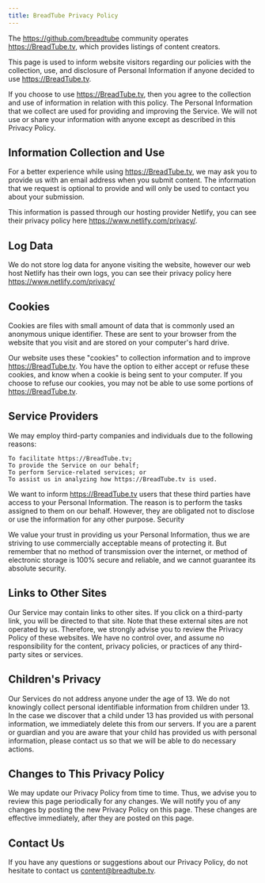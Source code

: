 ```yaml
---
title: BreadTube Privacy Policy
---
```


The https://github.com/breadtube community operates https://BreadTube.tv, which provides listings of content creators.

This page is used to inform website visitors regarding our policies with the collection, use, and disclosure of Personal Information if anyone decided to use https://BreadTube.tv.

If you choose to use https://BreadTube.tv, then you agree to the collection and use of information in relation with this policy. The Personal Information that we collect are used for providing and improving the Service. We will not use or share your information with anyone except as described in this Privacy Policy.

## Information Collection and Use

For a better experience while using https://BreadTube.tv, we may ask you to provide us with an email address when you submit content. The information that we request is optional to provide and will only be used to contact you about your submission.

This information is passed through our hosting provider Netlify, you can see their privacy policy here https://www.netlify.com/privacy/.

## Log Data

We do not store log data for anyone visiting the website, however our web host Netlify has their own logs, you can see their privacy policy here https://www.netlify.com/privacy/

## Cookies

Cookies are files with small amount of data that is commonly used an anonymous unique identifier. These are sent to your browser from the website that you visit and are stored on your computer's hard drive.

Our website uses these "cookies" to collection information and to improve https://BreadTube.tv. You have the option to either accept or refuse these cookies, and know when a cookie is being sent to your computer. If you choose to refuse our cookies, you may not be able to use some portions of https://BreadTube.tv.

## Service Providers

We may employ third-party companies and individuals due to the following reasons:

    To facilitate https://BreadTube.tv;
    To provide the Service on our behalf;
    To perform Service-related services; or
    To assist us in analyzing how https://BreadTube.tv is used.

We want to inform https://BreadTube.tv users that these third parties have access to your Personal Information. The reason is to perform the tasks assigned to them on our behalf. However, they are obligated not to disclose or use the information for any other purpose.
Security

We value your trust in providing us your Personal Information, thus we are striving to use commercially acceptable means of protecting it. But remember that no method of transmission over the internet, or method of electronic storage is 100% secure and reliable, and we cannot guarantee its absolute security.
## Links to Other Sites

Our Service may contain links to other sites. If you click on a third-party link, you will be directed to that site. Note that these external sites are not operated by us. Therefore, we strongly advise you to review the Privacy Policy of these websites. We have no control over, and assume no responsibility for the content, privacy policies, or practices of any third-party sites or services.

## Children's Privacy

Our Services do not address anyone under the age of 13. We do not knowingly collect personal identifiable information from children under 13. In the case we discover that a child under 13 has provided us with personal information, we immediately delete this from our servers. If you are a parent or guardian and you are aware that your child has provided us with personal information, please contact us so that we will be able to do necessary actions.

## Changes to This Privacy Policy

We may update our Privacy Policy from time to time. Thus, we advise you to review this page periodically for any changes. We will notify you of any changes by posting the new Privacy Policy on this page. These changes are effective immediately, after they are posted on this page.

## Contact Us

If you have any questions or suggestions about our Privacy Policy, do not hesitate to contact us <a href="mailto:content@breadtube.tv">content@breadtube.tv</a>.
